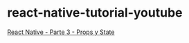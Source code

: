 # react-native-tutorial-youtube

[React Native - Parte 3 - Props y State](https://gist.github.com/mariodev12/83dbc37e8b1f589c8d188102cc12c67b)
